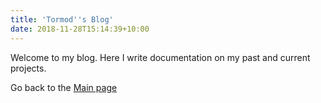 ```yaml
---
title: 'Tormod''s Blog'
date: 2018-11-28T15:14:39+10:00
---
```


Welcome to my blog. Here I write documentation on my past and current projects.

Go back to the [Main page](https://tormod.dev)